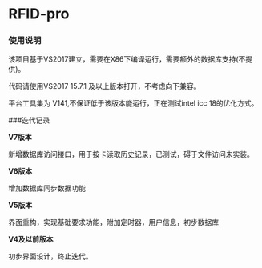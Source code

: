 # RFID-pro
### 使用说明

该项目基于VS2017建立，需要在X86下编译运行，需要额外的数据库支持(不提供)。

代码请使用VS2017 15.7.1 及以上版本打开，不考虑向下兼容。

平台工具集为 V141,不保证低于该版本能运行，正在测试intel icc 18的优化方式。



###迭代记录

**V7版本**

新增数据库访问接口，用于按卡读取历史记录，已测试，碍于文件访问未实装。

**V6版本**

增加数据库同步数据功能

**V5版本**

界面重构，实现基础要求功能，附加定时器，用户信息，初步数据库

**V4及以前版本**

初步界面设计，终止迭代。

